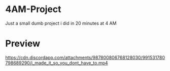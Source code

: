 # 4AM-Project
Just a small dumb project i did in 20 minutes at 4 AM

# Preview
https://cdn.discordapp.com/attachments/987800806768128030/991531780798689290/i_made_it_so_you_dont_have_to.mp4
